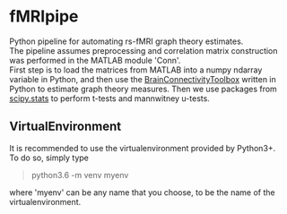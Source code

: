# fMRIpipe
Python pipeline for automating rs-fMRI graph theory estimates.  
The pipeline assumes preprocessing and correlation matrix construction was performed in the MATLAB module 'Conn'.  
First step is to load the matrices from MATLAB into a numpy ndarray variable in Python,
and then use the [BrainConnectivityToolbox](https://github.com/aestrivex/bctpy) written in Python to estimate graph theory measures. 
Then we use packages from [scipy.stats](https://docs.scipy.org/doc/scipy/reference/stats.html) to perform t-tests and mannwitney u-tests.


## VirtualEnvironment
It is recommended to use the virtualenvironment provided by Python3+.  
To do so, simply type 
> python3.6 -m venv myenv  

where 'myenv' can be any name that you choose, to be the name of the virtualenvironment.

